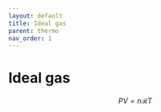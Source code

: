 ```yaml
---
layout: default
title: Ideal gas
parent: thermo
nav_order: 1
---
```


# Ideal gas


$$ PV = n\mathcal{R}T$$